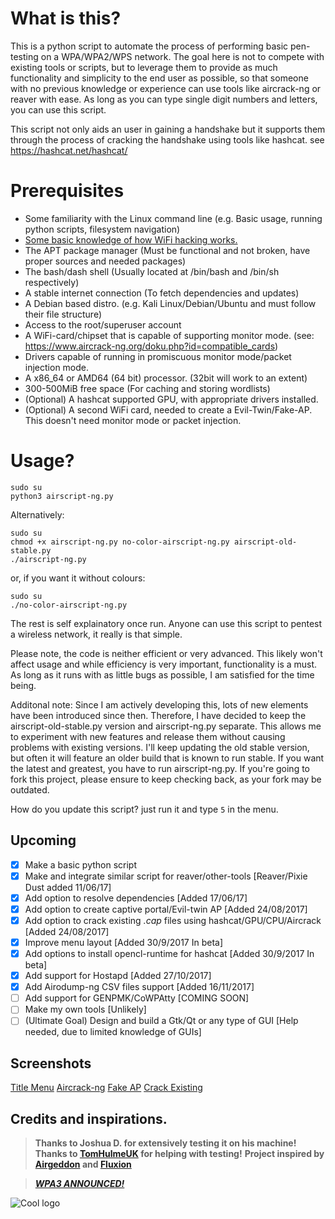 # What is this?
This is a python script to automate the process of performing basic pen-testing on a WPA/WPA2/WPS network. The goal here is not to compete with existing tools or scripts, but to leverage them to provide as much functionality and simplicity to the end user as possible, so that someone with no previous knowledge or experience can use tools like aircrack-ng or reaver with ease. As long as you can type single digit numbers and letters, you can use this script.

This script not only aids an user in gaining a handshake but it supports them through the process of cracking the handshake using tools like hashcat. see https://hashcat.net/hashcat/

# Prerequisites 
- Some familiarity with the Linux command line (e.g. Basic usage, running python scripts, filesystem navigation)
- [Some basic knowledge of how WiFi hacking works.](https://null-byte.wonderhowto.com/how-to/wi-fi-hacking/)
- The APT package manager (Must be functional and not broken, have proper sources and needed packages)
- The bash/dash shell (Usually located at /bin/bash and /bin/sh respectively)
- A stable internet connection (To fetch dependencies and updates)
- A Debian based distro. (e.g. Kali Linux/Debian/Ubuntu and must follow their file structure)
- Access to the root/superuser account
- A WiFi-card/chipset that is capable of supporting monitor mode. (see: https://www.aircrack-ng.org/doku.php?id=compatible_cards)
- Drivers capable of running in promiscuous monitor mode/packet injection mode.
- A x86_64 or AMD64 (64 bit) processor. (32bit will work to an extent)
- 300-500MiB free space (For caching and storing wordlists)
- (Optional) A hashcat supported GPU, with appropriate drivers installed.
- (Optional) A second WiFi card, needed to create a Evil-Twin/Fake-AP. This doesn't need monitor mode or packet injection.


# Usage?
```
sudo su
python3 airscript-ng.py
```
Alternatively: 
```
sudo su
chmod +x airscript-ng.py no-color-airscript-ng.py airscript-old-stable.py
./airscript-ng.py
```
or, if you want it without colours:
```
sudo su
./no-color-airscript-ng.py
```
The rest is self explainatory once run. Anyone can use this script to pentest a wireless network, it really is that simple.

Please note, the code is neither efficient or very advanced. This likely won't affect usage and while efficiency is very important, functionality is a must. As long as it runs with as little bugs as possible, I am satisfied for the time being. 

Additonal note: Since I am actively developing this, lots of new elements have been introduced since then. Therefore, I have decided to keep the airscript-old-stable.py version and airscript-ng.py separate. This allows me to experiment with new features and release them without causing problems with existing versions. I'll keep updating the old stable version, but often it will feature an older build that is known to run stable. If you want the latest and greatest, you have to run airscript-ng.py. If you're going to fork this project, please ensure to keep checking back, as your fork may be outdated.

How do you update this script? just run it and type `5` in the menu.

## Upcoming
- [x] Make a basic python script
- [x] Make and integrate similar script for reaver/other-tools [Reaver/Pixie Dust added 11/06/17]
- [x] Add option to resolve dependencies [Added 17/06/17]
- [x] Add option to create captive portal/Evil-twin AP [Added 24/08/2017]
- [x] Add option to crack existing *.cap* files using hashcat/GPU/CPU/Aircrack [Added 24/08/2017]
- [x] Improve menu layout [Added 30/9/2017 In beta]
- [x] Add options to install opencl-runtime for hashcat [Added 30/9/2017 In beta]
- [x] Add support for Hostapd [Added 27/10/2017]
- [x] Add Airodump-ng CSV files support [Added 16/11/2017]
- [ ] Add support for GENPMK/CoWPAtty [COMING SOON]
- [ ] Make my own tools [Unlikely]
- [ ] (Ultimate Goal) Design and build a Gtk/Qt or any type of GUI [Help needed, due to limited knowledge of GUIs]

## Screenshots
[Title Menu](https://goo.gl/bGp5gk)
[Aircrack-ng](https://goo.gl/UwPb6c)
[Fake AP](https://goo.gl/fDxzdZ)
[Crack Existing](https://goo.gl/y5f2zS)

## Credits and inspirations.
> **Thanks to Joshua D. for extensively testing it on his machine!**
> **Thanks to [TomHulmeUK](https://github.com/TomHulmeUK) for helping with testing!**
> **Project inspired by [Airgeddon](https://github.com/v1s1t0r1sh3r3/airgeddon) and [Fluxion](https://github.com/FluxionNetwork/fluxion)**

> [*__WPA3 ANNOUNCED!__*](https://www.theverge.com/2018/1/9/16867940/wi-fi-alliance-new-wpa3-security-protections-wpa2-announced)

![Cool logo](https://goo.gl/wNmRxs)
